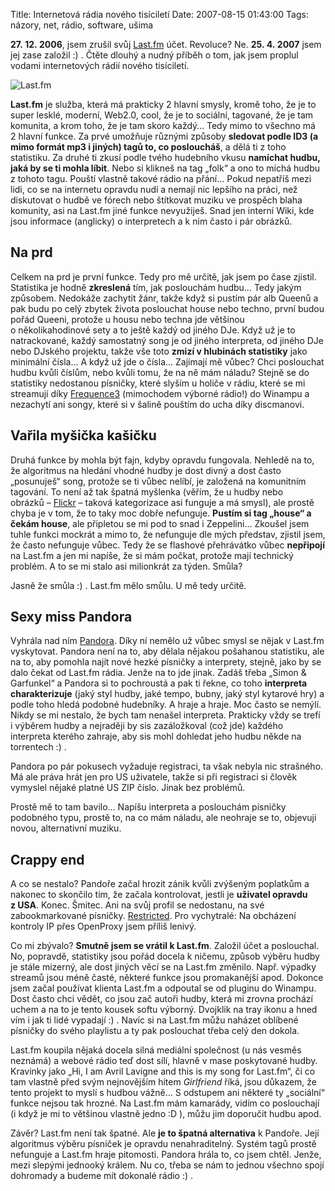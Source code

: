 Title: Internetová rádia nového tisíciletí
Date: 2007-08-15 01:43:00
Tags: názory, net, rádio, software, ušima

**27. 12. 2006**, jsem zrušil svůj [Last.fm](http://www.last.fm) účet. Revoluce? Ne. **25. 4. 2007** jsem jej zase založil :) . Čtěte dlouhý a nudný příběh o tom, jak jsem proplul vodami internetových rádií nového tisíciletí.

![Last.fm]({filename}/images/3.jpg)

**Last.fm** je služba, která má prakticky 2 hlavní smysly, kromě toho, že je to super lesklé, moderní, Web2.0, cool, že je to sociální, tagované, že je tam komunita, a krom toho, že je tam skoro každý… Tedy mimo to všechno má 2 hlavní funkce. Za prvé umožňuje různými způsoby **sledovat podle ID3 (a mimo formát mp3 i jiných) tagů to, co posloucháš**, a dělá ti z toho statistiku. Za druhé ti zkusí podle tvého hudebního vkusu **namíchat hudbu, jaká by se ti mohla líbit**. Nebo si klikneš na tag „folk“ a ono to míchá hudbu z tohoto tagu. Pouští vlastně takové rádio na přání… Pokud nepatříš mezi lidi, co se na internetu opravdu nudí a nemají nic lepšího na práci, než diskutovat o hudbě ve fórech nebo štítkovat muziku ve prospěch blaha komunity, asi na Last.fm jiné funkce nevyužiješ. Snad jen interní Wiki, kde jsou informace (anglicky) o interpretech a k nim často i pár obrázků.

## Na prd

Celkem na prd je první funkce. Tedy pro mě určitě, jak jsem po čase zjistil. Statistika je hodně **zkreslená** tím, jak poslouchám hudbu… Tedy jakým způsobem. Nedokáže zachytit žánr, takže když si pustím pár alb Queenů a pak budu po celý zbytek života poslouchat house nebo techno, první budou pořád Queeni, protože u housu nebo techna jde většinou o několikahodinové sety a to ještě každý od jiného DJe. Když už je to natrackované, každý samostatný song je od jiného interpreta, od jiného DJe nebo DJského projektu, takže vše toto **zmizí v hlubinách statistiky** jako minimální čísla… A když už jde o čísla… Zajímají mě vůbec? Chci poslouchat hudbu kvůli číslům, nebo kvůli tomu, že na ně mám náladu? Stejně se do statistiky nedostanou písničky, které slyším u holiče v rádiu, které se mi streamují díky [Frequence3](http://www.frequence3.fr) (mimochodem výborné rádio!) do Winampu a nezachytí ani songy, které si v šalině pouštím do ucha díky discmanovi.

## Vařila myšička kašičku

Druhá funkce by mohla být fajn, kdyby opravdu fungovala. Nehledě na to, že algoritmus na hledání vhodné hudby je dost divný a dost často „posunuješ“ song, protože se ti vůbec nelíbí, je založená na komunitním tagování. To není až tak špatná myšlenka (věřím, že u hudby nebo obrázků – [Flickr](http://www.flickr.com) – taková kategorizace asi funguje a má smysl), ale prostě chyba je v tom, že to taky moc dobře nefunguje. **Pustím si tag „house“ a čekám house**, ale připletou se mi pod to snad i Zeppelini… Zkoušel jsem tuhle funkci mockrát a mimo to, že nefunguje dle mých představ, zjistil jsem, že často nefunguje vůbec. Tedy že se flashové přehrávátko vůbec **nepřipojí** na Last.fm a jen mi napíše, že si mám počkat, protože mají technický problém. A to se mi stalo asi milionkrát za týden. Smůla?

Jasně že smůla :) . Last.fm mělo smůlu. U mě tedy určitě.

## Sexy miss Pandora

Vyhrála nad ním [Pandora](http://www.pandora.com/). Díky ní nemělo už vůbec smysl se nějak v Last.fm vyskytovat. Pandora není na to, aby dělala nějakou pošahanou statistiku, ale na to, aby pomohla najít nové hezké písničky a interprety, stejně, jako by se dalo čekat od Last.fm rádia. Jenže na to jde jinak. Zadáš třeba „Simon & Garfunkel“ a Pandora si to pochroustá a pak ti řekne, co toho **interpreta charakterizuje** (jaký styl hudby, jaké tempo, bubny, jaký styl kytarové hry) a podle toho hledá podobné hudebníky. A hraje a hraje. Moc často se nemýlí. Nikdy se mi nestalo, že bych tam nenašel interpreta. Prakticky vždy se trefí i výběrem hudby a nejraději by sis zazáložkoval (což jde) každého interpreta kterého zahraje, aby sis mohl dohledat jeho hudbu někde na torrentech :) .

Pandora po pár pokusech vyžaduje registraci, ta však nebyla nic strašného. Má ale práva hrát jen pro US uživatele, takže si při registraci si člověk vymyslel nějaké platné US ZIP číslo. Jinak bez problémů.

Prostě mě to tam bavilo… Napíšu interpreta a poslouchám písničky podobného typu, prostě to, na co mám náladu, ale neohraje se to, objevuji novou, alternativní muziku.

## Crappy end

A co se nestalo? Pandoře začal hrozit zánik kvůli zvýšeným poplatkům a nakonec to skončilo tím, že začala kontrolovat, jestli je **uživatel opravdu z USA**. Konec. Šmitec. Ani na svůj profil se nedostanu, na své zabookmarkované písničky. [Restricted](http://www.pandora.com/restricted). Pro vychytralé: Na obcházení kontroly IP přes OpenProxy jsem příliš lenivý.

Co mi zbývalo? **Smutně jsem se vrátil k Last.fm**. Založil účet a poslouchal. No, popravdě, statistiky jsou pořád docela k ničemu, způsob výběru hudby je stále mizerný, ale dost jiných věcí se na Last.fm změnilo. Např. výpadky streamů jsou méně časté, některé funkce jsou promakanější apod. Dokonce jsem začal používat klienta Last.fm a odpoutal se od pluginu do Winampu. Dost často chci vědět, co jsou zač autoři hudby, která mi zrovna prochází uchem a na to je tento kousek softu výborný. Dvojklik na tray ikonu a hned vím i jak ti lidé vypadají :) . Navíc si na Last.fm můžu naházet oblíbené písničky do svého playlistu a ty pak poslouchat třeba celý den
dokola.

Last.fm koupila nějaká docela silná mediální společnost (u nás vesměs neznámá) a webové rádio teď dost sílí, hlavně v mase poskytované hudby. Kravinky jako „Hi, I am Avril Lavigne and this is my song for Last.fm“, či co tam vlastně před svým nejnovějším hitem *Girlfriend* říká, jsou důkazem, že tento projekt to myslí s hudbou vážně… S odstupem ani některé ty „sociální“ funkce nejsou tak hrozné. Na Last.fm mám kamarády, vidím co poslouchají (i když je mi to většinou vlastně jedno :D ), můžu jim doporučit hudbu apod.

Závěr? Last.fm není tak špatné. Ale **je to špatná alternativa** k Pandoře. Její algoritmus výběru písniček je opravdu nenahraditelný. Systém tagů prostě nefunguje a Last.fm hraje pitomosti. Pandora hrála to, co jsem chtěl. Jenže, mezi slepými jednooký králem. Nu co, třeba se nám to jednou všechno spojí dohromady a budeme mít dokonalé rádio :) .
